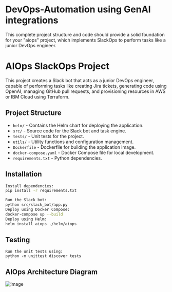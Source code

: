 # DevOps-Automation using GenAI integrations
This complete project structure and code should provide a solid foundation for your "aiops" project, which implements SlackOps to perform tasks like a junior DevOps engineer.

# AIOps SlackOps Project

This project creates a Slack bot that acts as a junior DevOps engineer, capable of performing tasks like creating Jira tickets, generating code using OpenAI, managing GitHub pull requests, and provisioning resources in AWS or IBM Cloud using Terraform.

## Project Structure

- `helm/` - Contains the Helm chart for deploying the application.
- `src/` - Source code for the Slack bot and task engine.
- `tests/` - Unit tests for the project.
- `utils/` - Utility functions and configuration management.
- `Dockerfile` - Dockerfile for building the application image.
- `docker-compose.yaml` - Docker Compose file for local development.
- `requirements.txt` - Python dependencies.

## Installation
   ```bash
   Install dependencies:
   pip install -r requirements.txt

   Run the Slack bot:
   python src/slack_bot/app.py
   Deploy using Docker Compose:
   docker-compose up --build
   Deploy using Helm:
   helm install aiops ./helm/aiops
   ```
## Testing
    Run the unit tests using:
    python -m unittest discover tests

## AIOps Architecture Diagram

![image](https://github.com/user-attachments/assets/5de7df7a-c872-49a6-bdd4-c58165027721)
